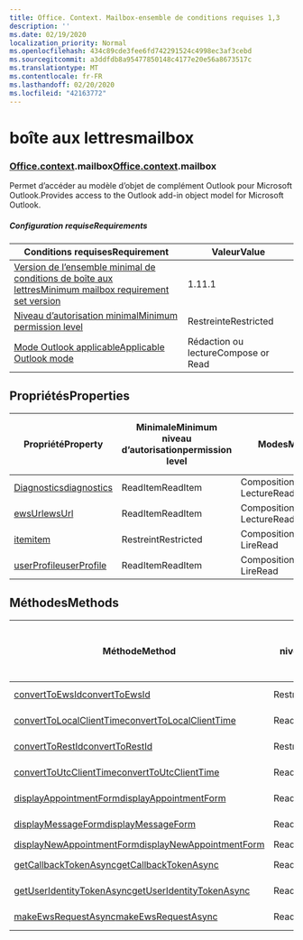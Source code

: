 ```yaml
---
title: Office. Context. Mailbox-ensemble de conditions requises 1,3
description: ''
ms.date: 02/19/2020
localization_priority: Normal
ms.openlocfilehash: 434c89cde3fee6fd742291524c4998ec3af3cebd
ms.sourcegitcommit: a3ddfdb8a95477850148c4177e20e56a8673517c
ms.translationtype: MT
ms.contentlocale: fr-FR
ms.lasthandoff: 02/20/2020
ms.locfileid: "42163772"
---
```

# <a name="mailbox"></a><span data-ttu-id="fea8b-102">boîte aux lettres</span><span class="sxs-lookup"><span data-stu-id="fea8b-102">mailbox</span></span>

### <a name="officecontextmailbox"></a><span data-ttu-id="fea8b-103">[Office](office.md)[.context](office.context.md).mailbox</span><span class="sxs-lookup"><span data-stu-id="fea8b-103">[Office](office.md)[.context](office.context.md).mailbox</span></span>

<span data-ttu-id="fea8b-104">Permet d’accéder au modèle d’objet de complément Outlook pour Microsoft Outlook.</span><span class="sxs-lookup"><span data-stu-id="fea8b-104">Provides access to the Outlook add-in object model for Microsoft Outlook.</span></span>

##### <a name="requirements"></a><span data-ttu-id="fea8b-105">Configuration requise</span><span class="sxs-lookup"><span data-stu-id="fea8b-105">Requirements</span></span>

|<span data-ttu-id="fea8b-106">Conditions requises</span><span class="sxs-lookup"><span data-stu-id="fea8b-106">Requirement</span></span>| <span data-ttu-id="fea8b-107">Valeur</span><span class="sxs-lookup"><span data-stu-id="fea8b-107">Value</span></span>|
|---|---|
|[<span data-ttu-id="fea8b-108">Version de l’ensemble minimal de conditions de boîte aux lettres</span><span class="sxs-lookup"><span data-stu-id="fea8b-108">Minimum mailbox requirement set version</span></span>](../../requirement-sets/outlook-api-requirement-sets.md)| <span data-ttu-id="fea8b-109">1.1</span><span class="sxs-lookup"><span data-stu-id="fea8b-109">1.1</span></span>|
|[<span data-ttu-id="fea8b-110">Niveau d’autorisation minimal</span><span class="sxs-lookup"><span data-stu-id="fea8b-110">Minimum permission level</span></span>](../../../outlook/understanding-outlook-add-in-permissions.md)| <span data-ttu-id="fea8b-111">Restreinte</span><span class="sxs-lookup"><span data-stu-id="fea8b-111">Restricted</span></span>|
|[<span data-ttu-id="fea8b-112">Mode Outlook applicable</span><span class="sxs-lookup"><span data-stu-id="fea8b-112">Applicable Outlook mode</span></span>](../../../outlook/outlook-add-ins-overview.md#extension-points)| <span data-ttu-id="fea8b-113">Rédaction ou lecture</span><span class="sxs-lookup"><span data-stu-id="fea8b-113">Compose or Read</span></span>|

## <a name="properties"></a><span data-ttu-id="fea8b-114">Propriétés</span><span class="sxs-lookup"><span data-stu-id="fea8b-114">Properties</span></span>

| <span data-ttu-id="fea8b-115">Propriété</span><span class="sxs-lookup"><span data-stu-id="fea8b-115">Property</span></span> | <span data-ttu-id="fea8b-116">Minimale</span><span class="sxs-lookup"><span data-stu-id="fea8b-116">Minimum</span></span><br><span data-ttu-id="fea8b-117">niveau d’autorisation</span><span class="sxs-lookup"><span data-stu-id="fea8b-117">permission level</span></span> | <span data-ttu-id="fea8b-118">Modes</span><span class="sxs-lookup"><span data-stu-id="fea8b-118">Modes</span></span> | <span data-ttu-id="fea8b-119">Type de retour</span><span class="sxs-lookup"><span data-stu-id="fea8b-119">Return type</span></span> | <span data-ttu-id="fea8b-120">Minimale</span><span class="sxs-lookup"><span data-stu-id="fea8b-120">Minimum</span></span><br><span data-ttu-id="fea8b-121">ensemble de conditions requises</span><span class="sxs-lookup"><span data-stu-id="fea8b-121">requirement set</span></span> |
|---|---|---|---|:---:|
| [<span data-ttu-id="fea8b-122">Diagnostics</span><span class="sxs-lookup"><span data-stu-id="fea8b-122">diagnostics</span></span>](/javascript/api/outlook/office.mailbox?view=outlook-js-1.3#diagnostics) | <span data-ttu-id="fea8b-123">ReadItem</span><span class="sxs-lookup"><span data-stu-id="fea8b-123">ReadItem</span></span> | <span data-ttu-id="fea8b-124">Composition</span><span class="sxs-lookup"><span data-stu-id="fea8b-124">Compose</span></span><br><span data-ttu-id="fea8b-125">Lecture</span><span class="sxs-lookup"><span data-stu-id="fea8b-125">Read</span></span> | [<span data-ttu-id="fea8b-126">Diagnostics</span><span class="sxs-lookup"><span data-stu-id="fea8b-126">Diagnostics</span></span>](/javascript/api/outlook/office.diagnostics?view=outlook-js-1.3) | [<span data-ttu-id="fea8b-127">1.1</span><span class="sxs-lookup"><span data-stu-id="fea8b-127">1.1</span></span>](../requirement-set-1.1/outlook-requirement-set-1.1.md) |
| [<span data-ttu-id="fea8b-128">ewsUrl</span><span class="sxs-lookup"><span data-stu-id="fea8b-128">ewsUrl</span></span>](/javascript/api/outlook/office.mailbox?view=outlook-js-1.3#ewsurl) | <span data-ttu-id="fea8b-129">ReadItem</span><span class="sxs-lookup"><span data-stu-id="fea8b-129">ReadItem</span></span> | <span data-ttu-id="fea8b-130">Composition</span><span class="sxs-lookup"><span data-stu-id="fea8b-130">Compose</span></span><br><span data-ttu-id="fea8b-131">Lecture</span><span class="sxs-lookup"><span data-stu-id="fea8b-131">Read</span></span> | <span data-ttu-id="fea8b-132">Chaîne</span><span class="sxs-lookup"><span data-stu-id="fea8b-132">String</span></span> | [<span data-ttu-id="fea8b-133">1.1</span><span class="sxs-lookup"><span data-stu-id="fea8b-133">1.1</span></span>](../requirement-set-1.1/outlook-requirement-set-1.1.md) |
| [<span data-ttu-id="fea8b-134">item</span><span class="sxs-lookup"><span data-stu-id="fea8b-134">item</span></span>](office.context.mailbox.item.md) | <span data-ttu-id="fea8b-135">Restreint</span><span class="sxs-lookup"><span data-stu-id="fea8b-135">Restricted</span></span> | <span data-ttu-id="fea8b-136">Composition</span><span class="sxs-lookup"><span data-stu-id="fea8b-136">Compose</span></span><br><span data-ttu-id="fea8b-137">Lire</span><span class="sxs-lookup"><span data-stu-id="fea8b-137">Read</span></span> | [<span data-ttu-id="fea8b-138">Élément</span><span class="sxs-lookup"><span data-stu-id="fea8b-138">Item</span></span>](/javascript/api/outlook/office.item?view=outlook-js-1.3) | [<span data-ttu-id="fea8b-139">1.1</span><span class="sxs-lookup"><span data-stu-id="fea8b-139">1.1</span></span>](../requirement-set-1.1/outlook-requirement-set-1.1.md) |
| [<span data-ttu-id="fea8b-140">userProfile</span><span class="sxs-lookup"><span data-stu-id="fea8b-140">userProfile</span></span>](/javascript/api/outlook/office.mailbox?view=outlook-js-1.3#userprofile) | <span data-ttu-id="fea8b-141">ReadItem</span><span class="sxs-lookup"><span data-stu-id="fea8b-141">ReadItem</span></span> | <span data-ttu-id="fea8b-142">Composition</span><span class="sxs-lookup"><span data-stu-id="fea8b-142">Compose</span></span><br><span data-ttu-id="fea8b-143">Lire</span><span class="sxs-lookup"><span data-stu-id="fea8b-143">Read</span></span> | [<span data-ttu-id="fea8b-144">Profil</span><span class="sxs-lookup"><span data-stu-id="fea8b-144">UserProfile</span></span>](/javascript/api/outlook/office.userprofile?view=outlook-js-1.3) | [<span data-ttu-id="fea8b-145">1.1</span><span class="sxs-lookup"><span data-stu-id="fea8b-145">1.1</span></span>](../requirement-set-1.1/outlook-requirement-set-1.1.md) |

## <a name="methods"></a><span data-ttu-id="fea8b-146">Méthodes</span><span class="sxs-lookup"><span data-stu-id="fea8b-146">Methods</span></span>

| <span data-ttu-id="fea8b-147">Méthode</span><span class="sxs-lookup"><span data-stu-id="fea8b-147">Method</span></span> | <span data-ttu-id="fea8b-148">Minimale</span><span class="sxs-lookup"><span data-stu-id="fea8b-148">Minimum</span></span><br><span data-ttu-id="fea8b-149">niveau d’autorisation</span><span class="sxs-lookup"><span data-stu-id="fea8b-149">permission level</span></span> | <span data-ttu-id="fea8b-150">Modes</span><span class="sxs-lookup"><span data-stu-id="fea8b-150">Modes</span></span> | <span data-ttu-id="fea8b-151">Minimale</span><span class="sxs-lookup"><span data-stu-id="fea8b-151">Minimum</span></span><br><span data-ttu-id="fea8b-152">ensemble de conditions requises</span><span class="sxs-lookup"><span data-stu-id="fea8b-152">requirement set</span></span> |
|---|---|---|:---:|
| [<span data-ttu-id="fea8b-153">convertToEwsId</span><span class="sxs-lookup"><span data-stu-id="fea8b-153">convertToEwsId</span></span>](/javascript/api/outlook/office.mailbox?view=outlook-js-1.3#converttoewsid-itemid--restversion-) | <span data-ttu-id="fea8b-154">Restreint</span><span class="sxs-lookup"><span data-stu-id="fea8b-154">Restricted</span></span> | <span data-ttu-id="fea8b-155">Composition</span><span class="sxs-lookup"><span data-stu-id="fea8b-155">Compose</span></span><br><span data-ttu-id="fea8b-156">Lecture</span><span class="sxs-lookup"><span data-stu-id="fea8b-156">Read</span></span> | [<span data-ttu-id="fea8b-157">1.3</span><span class="sxs-lookup"><span data-stu-id="fea8b-157">1.3</span></span>](../requirement-set-1.3/outlook-requirement-set-1.3.md) |
| [<span data-ttu-id="fea8b-158">convertToLocalClientTime</span><span class="sxs-lookup"><span data-stu-id="fea8b-158">convertToLocalClientTime</span></span>](/javascript/api/outlook/office.mailbox?view=outlook-js-1.3#converttolocalclienttime-timevalue-) | <span data-ttu-id="fea8b-159">ReadItem</span><span class="sxs-lookup"><span data-stu-id="fea8b-159">ReadItem</span></span> | <span data-ttu-id="fea8b-160">Composition</span><span class="sxs-lookup"><span data-stu-id="fea8b-160">Compose</span></span><br><span data-ttu-id="fea8b-161">Lire</span><span class="sxs-lookup"><span data-stu-id="fea8b-161">Read</span></span> | [<span data-ttu-id="fea8b-162">1.1</span><span class="sxs-lookup"><span data-stu-id="fea8b-162">1.1</span></span>](../requirement-set-1.1/outlook-requirement-set-1.1.md) |
| [<span data-ttu-id="fea8b-163">convertToRestId</span><span class="sxs-lookup"><span data-stu-id="fea8b-163">convertToRestId</span></span>](/javascript/api/outlook/office.mailbox?view=outlook-js-1.3#converttorestid-itemid--restversion-) | <span data-ttu-id="fea8b-164">Restreint</span><span class="sxs-lookup"><span data-stu-id="fea8b-164">Restricted</span></span> | <span data-ttu-id="fea8b-165">Composition</span><span class="sxs-lookup"><span data-stu-id="fea8b-165">Compose</span></span><br><span data-ttu-id="fea8b-166">Lire</span><span class="sxs-lookup"><span data-stu-id="fea8b-166">Read</span></span> | [<span data-ttu-id="fea8b-167">1.3</span><span class="sxs-lookup"><span data-stu-id="fea8b-167">1.3</span></span>](../requirement-set-1.3/outlook-requirement-set-1.3.md) |
| [<span data-ttu-id="fea8b-168">convertToUtcClientTime</span><span class="sxs-lookup"><span data-stu-id="fea8b-168">convertToUtcClientTime</span></span>](/javascript/api/outlook/office.mailbox?view=outlook-js-1.3#converttoutcclienttime-input-) | <span data-ttu-id="fea8b-169">ReadItem</span><span class="sxs-lookup"><span data-stu-id="fea8b-169">ReadItem</span></span> | <span data-ttu-id="fea8b-170">Composition</span><span class="sxs-lookup"><span data-stu-id="fea8b-170">Compose</span></span><br><span data-ttu-id="fea8b-171">Lire</span><span class="sxs-lookup"><span data-stu-id="fea8b-171">Read</span></span> | [<span data-ttu-id="fea8b-172">1.1</span><span class="sxs-lookup"><span data-stu-id="fea8b-172">1.1</span></span>](../requirement-set-1.1/outlook-requirement-set-1.1.md) |
| [<span data-ttu-id="fea8b-173">displayAppointmentForm</span><span class="sxs-lookup"><span data-stu-id="fea8b-173">displayAppointmentForm</span></span>](/javascript/api/outlook/office.mailbox?view=outlook-js-1.3#displayappointmentform-itemid-) | <span data-ttu-id="fea8b-174">ReadItem</span><span class="sxs-lookup"><span data-stu-id="fea8b-174">ReadItem</span></span> | <span data-ttu-id="fea8b-175">Composition</span><span class="sxs-lookup"><span data-stu-id="fea8b-175">Compose</span></span><br><span data-ttu-id="fea8b-176">Lire</span><span class="sxs-lookup"><span data-stu-id="fea8b-176">Read</span></span> | [<span data-ttu-id="fea8b-177">1.1</span><span class="sxs-lookup"><span data-stu-id="fea8b-177">1.1</span></span>](../requirement-set-1.1/outlook-requirement-set-1.1.md) |
| [<span data-ttu-id="fea8b-178">displayMessageForm</span><span class="sxs-lookup"><span data-stu-id="fea8b-178">displayMessageForm</span></span>](/javascript/api/outlook/office.mailbox?view=outlook-js-1.3#displaymessageform-itemid-) | <span data-ttu-id="fea8b-179">ReadItem</span><span class="sxs-lookup"><span data-stu-id="fea8b-179">ReadItem</span></span> | <span data-ttu-id="fea8b-180">Composition</span><span class="sxs-lookup"><span data-stu-id="fea8b-180">Compose</span></span><br><span data-ttu-id="fea8b-181">Lecture</span><span class="sxs-lookup"><span data-stu-id="fea8b-181">Read</span></span> | [<span data-ttu-id="fea8b-182">1.1</span><span class="sxs-lookup"><span data-stu-id="fea8b-182">1.1</span></span>](../requirement-set-1.1/outlook-requirement-set-1.1.md) |
| [<span data-ttu-id="fea8b-183">displayNewAppointmentForm</span><span class="sxs-lookup"><span data-stu-id="fea8b-183">displayNewAppointmentForm</span></span>](/javascript/api/outlook/office.mailbox?view=outlook-js-1.3#displaynewappointmentform-parameters-) | <span data-ttu-id="fea8b-184">ReadItem</span><span class="sxs-lookup"><span data-stu-id="fea8b-184">ReadItem</span></span> | <span data-ttu-id="fea8b-185">Lecture</span><span class="sxs-lookup"><span data-stu-id="fea8b-185">Read</span></span> | [<span data-ttu-id="fea8b-186">1.1</span><span class="sxs-lookup"><span data-stu-id="fea8b-186">1.1</span></span>](../requirement-set-1.1/outlook-requirement-set-1.1.md) |
| [<span data-ttu-id="fea8b-187">getCallbackTokenAsync</span><span class="sxs-lookup"><span data-stu-id="fea8b-187">getCallbackTokenAsync</span></span>](/javascript/api/outlook/office.mailbox?view=outlook-js-1.3#getcallbacktokenasync-callback--usercontext-) | <span data-ttu-id="fea8b-188">ReadItem</span><span class="sxs-lookup"><span data-stu-id="fea8b-188">ReadItem</span></span> | <span data-ttu-id="fea8b-189">Composition</span><span class="sxs-lookup"><span data-stu-id="fea8b-189">Compose</span></span><br><span data-ttu-id="fea8b-190">Lecture</span><span class="sxs-lookup"><span data-stu-id="fea8b-190">Read</span></span> | [<span data-ttu-id="fea8b-191">1.3</span><span class="sxs-lookup"><span data-stu-id="fea8b-191">1.3</span></span>](../requirement-set-1.3/outlook-requirement-set-1.3.md)<br>[<span data-ttu-id="fea8b-192">1.1</span><span class="sxs-lookup"><span data-stu-id="fea8b-192">1.1</span></span>](../requirement-set-1.1/outlook-requirement-set-1.1.md) |
| [<span data-ttu-id="fea8b-193">getUserIdentityTokenAsync</span><span class="sxs-lookup"><span data-stu-id="fea8b-193">getUserIdentityTokenAsync</span></span>](/javascript/api/outlook/office.mailbox?view=outlook-js-1.3#getuseridentitytokenasync-callback--usercontext-) | <span data-ttu-id="fea8b-194">ReadItem</span><span class="sxs-lookup"><span data-stu-id="fea8b-194">ReadItem</span></span> | <span data-ttu-id="fea8b-195">Composition</span><span class="sxs-lookup"><span data-stu-id="fea8b-195">Compose</span></span><br><span data-ttu-id="fea8b-196">Lecture</span><span class="sxs-lookup"><span data-stu-id="fea8b-196">Read</span></span> | [<span data-ttu-id="fea8b-197">1.1</span><span class="sxs-lookup"><span data-stu-id="fea8b-197">1.1</span></span>](../requirement-set-1.1/outlook-requirement-set-1.1.md) |
| [<span data-ttu-id="fea8b-198">makeEwsRequestAsync</span><span class="sxs-lookup"><span data-stu-id="fea8b-198">makeEwsRequestAsync</span></span>](/javascript/api/outlook/office.mailbox?view=outlook-js-1.3#makeewsrequestasync-data--callback--usercontext-) | <span data-ttu-id="fea8b-199">ReadWriteMailbox</span><span class="sxs-lookup"><span data-stu-id="fea8b-199">ReadWriteMailbox</span></span> | <span data-ttu-id="fea8b-200">Composition</span><span class="sxs-lookup"><span data-stu-id="fea8b-200">Compose</span></span><br><span data-ttu-id="fea8b-201">Lecture</span><span class="sxs-lookup"><span data-stu-id="fea8b-201">Read</span></span> | [<span data-ttu-id="fea8b-202">1.1</span><span class="sxs-lookup"><span data-stu-id="fea8b-202">1.1</span></span>](../requirement-set-1.1/outlook-requirement-set-1.1.md) |
